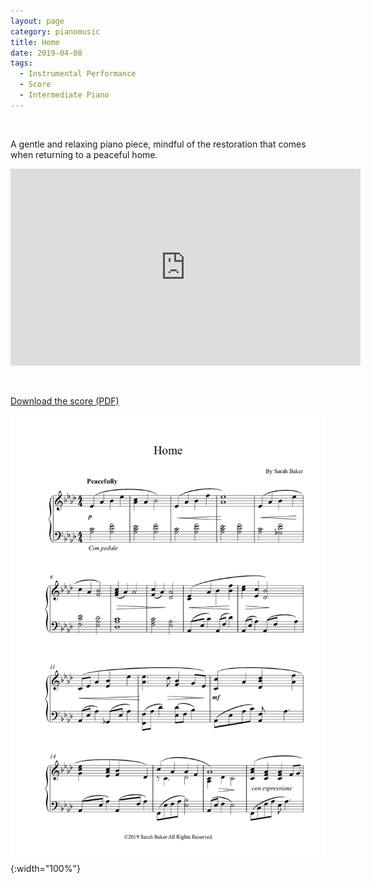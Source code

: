 ```yaml
---
layout: page
category: pianomusic
title: Home
date: 2019-04-08
tags:
  - Instrumental Performance
  - Score
  - Intermediate Piano
---
```


&nbsp;

A gentle and relaxing piano piece, mindful of the restoration that comes when returning to a peaceful home.

<iframe width="560" height="315" src="https://www.youtube.com/embed/c6hS__HwP3k" frameborder="0" allow="accelerometer; autoplay; encrypted-media; gyroscope; picture-in-picture" allowfullscreen></iframe>

&nbsp;

[Download the score (PDF)](/public/files/home.pdf)

![Home score example](/public/images/scores/home.jpg){:width="100%"} 